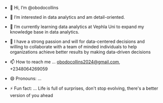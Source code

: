 - 👋 Hi, I’m @obodocollins
- 👀 I’m interested in data analytics and am detail-oriented.
- 🌱 I’m currently learning data analytics at Vephla Uni to expand my knowledge base in data analytics.
- 💞️ I have a strong passion and will for data-centered decisions and willing to collaborate with a team of minded individuals to help organizations achieve better results by making data-driven decisions
- 📫 How to reach me ... obodocollins2024@gmail.com, +2348064269059
  
- 😄 Pronouns: ...
- ⚡ Fun fact: ... Life is full of surprises, don't stop evolving, there's a better version of you ahead

<!---
obodocollins/obodocollins is a ✨ special ✨ repository because its `README.md` (this file) appears on your GitHub profile.
You can click the Preview link to take a look at your changes.
--->
